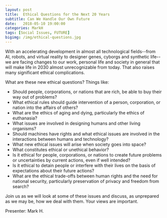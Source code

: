 ```yaml
---
layout: post
title:  Ethical Questions for the Next 20 Years
subtitle: Can We Handle Our Own Future
date:   2018-05-10 19:00:00
categories: MarkH 
tags: [Social Issues, FUTURE]
bigimg: /img/ethical-questions.jpg
---
```


With an accelerating development in almost all technological fields--from AI, robots, and virtual reality to designer genes, cyborgs and synthetic life--we are facing changes to our work, personal life and society in general that will make life in 2030 almost unrecognizable from today. That also raises many significant ethical complications. 

What are these new ethical questions? Things like:

* Should people, corporations, or nations that are rich, be able to buy their way out of problems?
* What ethical rules should guide intervention of a person, corporation, or nation into the affairs of others?
* What are the ethics of aging and dying, particularly the ethics of euthanasia?
* What issues are involved in designing humans and other living organisms?
* Should machines have rights and what ethical issues are involved in the interactions between humans and technology?
* What new ethical issues will arise when society goes into space? 
* What constitutes ethical or unethical behavior?
* Is it ethical for people, corporations, or nations to create future problems or uncertainties by current actions, even if well intended?
* Is it ethical to detain people or interfere with their lives on the basis of expectations about their future actions? 
* What are the ethical trade-offs between human rights and the need for national security, particularly preservation of privacy and freedom from search?

Join us as we will look at some of these issues and discuss, as unprepared as we may be, how we deal with them. Your views are important.

Presenter: Mark H.
